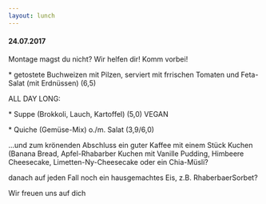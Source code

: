 ```yaml
---
layout: lunch
---
```



#### 24.07.2017

Montage magst du nicht? Wir helfen dir! Komm vorbei!

\* getostete Buchweizen mit Pilzen, serviert mit frrischen Tomaten und Feta-Salat (mit Erdn&uuml;ssen) (6,5)

ALL DAY LONG:

\* Suppe (Brokkoli, Lauch, Kartoffel) (5,0) VEGAN

\* Quiche (Gem&uuml;se-Mix) o./m. Salat (3,9/6,0)

...und zum kr&ouml;nenden Abschluss ein guter Kaffee mit einem St&uuml;ck Kuchen (Banana Bread, Apfel-Rhabarber Kuchen mit Vanille Pudding, Himbeere Cheesecake, Limetten-Ny-Cheesecake oder ein Chia-M&uuml;sli?

danach auf jeden Fall noch ein hausgemachtes Eis, z.B. RhaberbaerSorbet?

Wir freuen uns auf dich